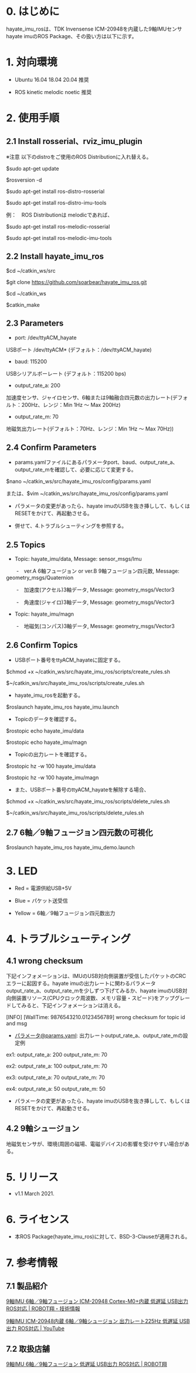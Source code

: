 # 0. はじめに

hayate_imu_rosは、TDK Invensense ICM-20948を内蔵した9軸IMUセンサ hayate imuのROS Package、その扱い方は以下に示す。

# 1. 対向環境

- Ubuntu 16.04 18.04 20.04 推奨

- ROS kinetic melodic noetic 推奨

# 2. 使用手順

## 2.1 Install rosserial、rviz_imu_plugin

※注意 以下のdistroをご使用のROS Distributionに入れ替える。

$sudo apt-get update

$rosversion -d

$sudo apt-get install ros-distro-rosserial

$sudo apt-get install ros-distro-imu-tools
  
例：　ROS Distributionは melodicであれば、

$sudo apt-get install ros-melodic-rosserial

$sudo apt-get install ros-melodic-imu-tools

## 2.2 Install hayate_imu_ros

$cd ~/catkin_ws/src

$git clone https://github.com/soarbear/hayate_imu_ros.git

$cd ~/catkin_ws

$catkin_make

## 2.3 Parameters

- port: /dev/ttyACM_hayate

USBポート /dev/ttyACM* (デフォルト：/dev/ttyACM_hayate)

- baud: 115200

USBシリアルボーレート (デフォルト：115200 bps)

- output_rate_a: 200

加速度センサ、ジャイロセンサ、6軸または9軸融合四元数の出力レート(デフォルト：200Hz、レンジ：Min 1Hz ～ Max 200Hz)

- output_rate_m: 70

地磁気出力レート(デフォルト：70Hz、レンジ：Min 1Hz ～ Max 70Hz))

## 2.4 Confirm Parameters

- params.yamlファイルにあるパラメータport、baud、output_rate_a、output_rate_mを確認して、必要に応じて変更する。

$nano ~/catkin_ws/src/hayate_imu_ros/config/params.yaml

または、$vim ~/catkin_ws/src/hayate_imu_ros/config/params.yaml

- パラメータの変更があったら、hayate imuのUSBを抜き挿しして、もしくはRESETをかけて、再起動させる。

- 併せて、4.トラブルシューティングを参照する。

## 2.5 Topics

- Topic: hayate_imu/data, Message: sensor_msgs/Imu 

　　-　ver.A 6軸フュージョン or ver.B 9軸フュージョン四元数, Message: geometry_msgs/Quaternion

　　-　加速度(アクセル)3軸データ, Message: geometry_msgs/Vector3

　　-　角速度(ジャイロ)3軸データ, Message: geometry_msgs/Vector3

- Topic: hayate_imu/magn

　　-　地磁気(コンパス)3軸データ, Message: geometry_msgs/Vector3

## 2.6 Confirm Topics

- USBポート番号をttyACM_hayateに固定する。

$chmod +x ~/catkin_ws/src/hayate_imu_ros/scripts/create_rules.sh

$~/catkin_ws/src/hayate_imu_ros/scripts/create_rules.sh

- hayate_imu_rosを起動する。

$roslaunch hayate_imu_ros hayate_imu.launch

- Topicのデータを確認する。

$rostopic echo hayate_imu/data

$rostopic echo hayate_imu/magn

- Topicの出力レートを確認する。

$rostopic hz -w 100 hayate_imu/data

$rostopic hz -w 100 hayate_imu/magn

- また、USBポート番号のttyACM_hayateを解除する場合、

$chmod +x ~/catkin_ws/src/hayate_imu_ros/scripts/delete_rules.sh

$~/catkin_ws/src/hayate_imu_ros/scripts/delete_rules.sh

## 2.7 6軸／9軸フュージョン四元数の可視化

$roslaunch hayate_imu_ros hayate_imu_demo.launch

# 3. LED

- Red = 電源供給USB+5V

- Blue = パケット送受信

- Yellow = 6軸／9軸フュージョン四元数出力 

# 4. トラブルシューティング

## 4.1 wrong checksum

下記インフォメーションは、IMUのUSB対向側装置が受信したパケットのCRCエラーに起因する。hayate imuの出力レートに関わるパラメータoutput_rate_a、output_rate_mを少しずつ下げてみるか、hayate imuのUSB対向側装置リソース(CPUクロック周波数、メモリ容量・スピード)をアップグレードしてみると、下記インフォメーションは消える。

[INFO] [WallTime: 9876543210.0123456789] wrong checksum for topic id and msg

- パラメータ@params.yaml: 出力レートoutput_rate_a、output_rate_mの設定例

ex1:  output_rate_a: 200   output_rate_m: 70

ex2:  output_rate_a: 100   output_rate_m: 70

ex3:  output_rate_a: 70    output_rate_m: 70

ex4:  output_rate_a: 50    output_rate_m: 50

- パラメータの変更があったら、hayate imuのUSBを抜き挿しして、もしくはRESETをかけて、再起動させる。

## 4.2 9軸シュージョン

地磁気センサが、環境(周囲の磁場、電磁デバイス)の影響を受けやすい場合がある。

# 5. リリース

- v1.1 March 2021.

# 6. ライセンス

- 本ROS Package(hayate_imu_ros)に対して、BSD-3-Clauseが適用される。

# 7. 参考情報

## 7.1 製品紹介

<a href="https://memo.soarcloud.com/icm-20948-cortex-m0%e5%86%85%e8%94%b5-9%e8%bb%b8imu-ros%e5%af%be%e5%bf%9c/">9軸IMU 6軸／9軸フュージョン ICM-20948 Cortex-M0+内蔵 低遅延 USB出力 ROS対応 | ROBOT翔・技術情報</a>

<a href="https://youtu.be/N3I52f4gxq4">9軸IMU  ICM-20948内蔵 6軸／9軸シュージョン 出力レート225Hz 低遅延 USB出力 ROS対応 | YouTube</a>

## 7.2 取扱店舗

<a href="https://store.soarcloud.com/products/detail/136">9軸IMU 6軸／9軸フュージョン 低遅延 USB出力 ROS対応 | ROBOT翔</a>
